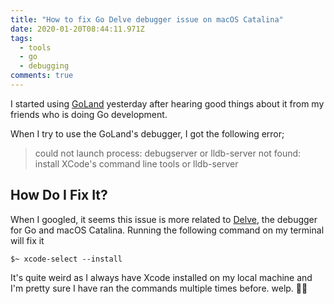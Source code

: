 ```yaml
---
title: "How to fix Go Delve debugger issue on macOS Catalina"
date: 2020-01-20T08:44:11.971Z
tags:
  - tools
  - go
  - debugging
comments: true
---
```

I started using [GoLand](https://www.jetbrains.com/go/) yesterday after hearing good things about it from my friends who is doing Go development.

When I try to use the GoLand's debugger, I got the following error;


> could not launch process: debugserver or lldb-server not found: install XCode's command line tools or lldb-server


## How Do I Fix It?

When I googled, it seems this issue is more related to [Delve](https://github.com/go-delve/delve), the debugger for Go and macOS Catalina. Running the following command on my terminal will fix it

```
$~ xcode-select --install
```

It's quite weird as I always have Xcode installed on my local machine and I'm pretty sure I have ran the commands multiple times before. welp. 🤷‍♂️
